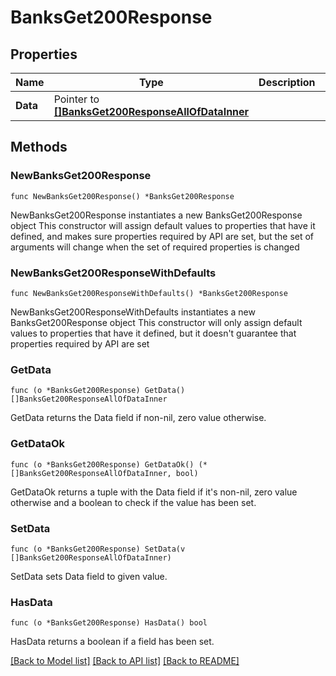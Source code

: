 # BanksGet200Response

## Properties

Name | Type | Description | Notes
------------ | ------------- | ------------- | -------------
**Data** | Pointer to [**[]BanksGet200ResponseAllOfDataInner**](BanksGet200ResponseAllOfDataInner.md) |  | [optional] 

## Methods

### NewBanksGet200Response

`func NewBanksGet200Response() *BanksGet200Response`

NewBanksGet200Response instantiates a new BanksGet200Response object
This constructor will assign default values to properties that have it defined,
and makes sure properties required by API are set, but the set of arguments
will change when the set of required properties is changed

### NewBanksGet200ResponseWithDefaults

`func NewBanksGet200ResponseWithDefaults() *BanksGet200Response`

NewBanksGet200ResponseWithDefaults instantiates a new BanksGet200Response object
This constructor will only assign default values to properties that have it defined,
but it doesn't guarantee that properties required by API are set

### GetData

`func (o *BanksGet200Response) GetData() []BanksGet200ResponseAllOfDataInner`

GetData returns the Data field if non-nil, zero value otherwise.

### GetDataOk

`func (o *BanksGet200Response) GetDataOk() (*[]BanksGet200ResponseAllOfDataInner, bool)`

GetDataOk returns a tuple with the Data field if it's non-nil, zero value otherwise
and a boolean to check if the value has been set.

### SetData

`func (o *BanksGet200Response) SetData(v []BanksGet200ResponseAllOfDataInner)`

SetData sets Data field to given value.

### HasData

`func (o *BanksGet200Response) HasData() bool`

HasData returns a boolean if a field has been set.


[[Back to Model list]](../README.md#documentation-for-models) [[Back to API list]](../README.md#documentation-for-api-endpoints) [[Back to README]](../README.md)


